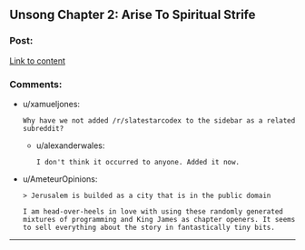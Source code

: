 ## Unsong Chapter 2: Arise To Spiritual Strife

### Post:

[Link to content](http://unsongbook.com/chapter-2-arise-to-spiritual-strife/)

### Comments:

- u/xamueljones:
  ```
  Why have we not added /r/slatestarcodex to the sidebar as a related subreddit?
  ```

  - u/alexanderwales:
    ```
    I don't think it occurred to anyone. Added it now.
    ```

- u/AmeteurOpinions:
  ```
  > Jerusalem is builded as a city that is in the public domain

  I am head-over-heels in love with using these randomly generated mixtures of programming and King James as chapter openers. It seems to sell everything about the story in fantastically tiny bits.
  ```

---

